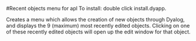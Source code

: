 #Recent objects menu for apl
To install: double click install.dyapp.

Creates a menu which allows the creation of new objects through Dyalog, and displays the 9 (maximum) most recently edited objects. Clicking on one of these recently edited objects will open up the edit window for that object.
